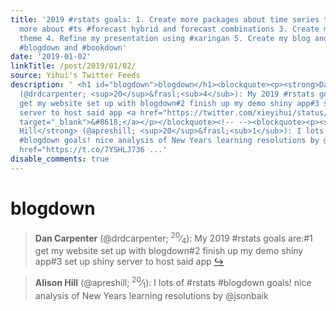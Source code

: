 ```yaml
---
title: '2019 #rstats goals: 1. Create more packages about time series tools 2. Explore
  more about #ts #forecast hybrid and forecast combinations 3. Create my own #ggplot
  theme 4. Refine my presentation using #xaringan 5. Create my blog and book using
  #blogdown and #bookdown'
date: '2019-01-02'
linkTitle: /post/2019/01/02/
source: Yihui's Twitter Feeds
description: ' <h1 id="blogdown">blogdown</h1><blockquote><p><strong>Dan Carpenter</strong>
  (@drdcarpenter; <sup>20</sup>&frasl;<sub>4</sub>): My 2019 #rstats goals are:#1
  get my website set up with blogdown#2 finish up my demo shiny app#3 set up shiny
  server to host said app <a href="https://twitter.com/xieyihui/status/1080089906658062336"
  target="_blank">&#8618;</a></p></blockquote><!-- --><blockquote><p><strong>Alison
  Hill</strong> (@apreshill; <sup>20</sup>&frasl;<sub>1</sub>): I lots of #rstats
  #blogdown goals! nice analysis of New Years learning resolutions by @jsonbaik <a
  href="https://t.co/7YSHLJ736 ...'
disable_comments: true
---
```

 <h1 id="blogdown">blogdown</h1><blockquote><p><strong>Dan Carpenter</strong> (@drdcarpenter; <sup>20</sup>&frasl;<sub>4</sub>): My 2019 #rstats goals are:#1 get my website set up with blogdown#2 finish up my demo shiny app#3 set up shiny server to host said app <a href="https://twitter.com/xieyihui/status/1080089906658062336" target="_blank">&#8618;</a></p></blockquote><!-- --><blockquote><p><strong>Alison Hill</strong> (@apreshill; <sup>20</sup>&frasl;<sub>1</sub>): I lots of #rstats #blogdown goals! nice analysis of New Years learning resolutions by @jsonbaik <a href="https://t.co/7YSHLJ736 ...